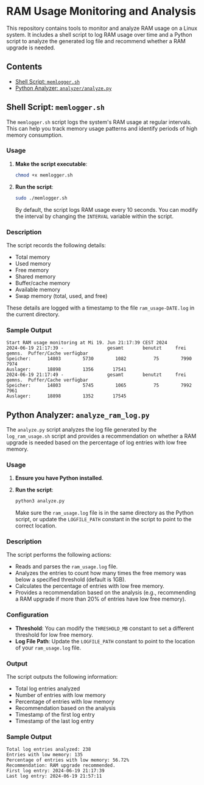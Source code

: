 # RAM Usage Monitoring and Analysis

This repository contains tools to monitor and analyze RAM usage on a Linux system. It includes a shell script to log RAM usage over time and a Python script to analyze the generated log file and recommend whether a RAM upgrade is needed.

## Contents

- [Shell Script: `memlogger.sh`](#smemlogger.sh)
- [Python Analyzer: `analyzer/analyze.py`](#analyzer/analyze.py)

## Shell Script: `memlogger.sh`

The `memlogger.sh` script logs the system's RAM usage at regular intervals. This can help you track memory usage patterns and identify periods of high memory consumption.

### Usage

1. **Make the script executable**:

    ```bash
    chmod +x memlogger.sh
    ```

2. **Run the script**:

    ```bash
    sudo ./memlogger.sh
    ```

    By default, the script logs RAM usage every 10 seconds. You can modify the interval by changing the `INTERVAL` variable within the script.

### Description

The script records the following details:
- Total memory
- Used memory
- Free memory
- Shared memory
- Buffer/cache memory
- Available memory
- Swap memory (total, used, and free)

These details are logged with a timestamp to the file `ram_usage-DATE.log` in the current directory.

### Sample Output

```plaintext
Start RAM usage monitoring at Mi 19. Jun 21:17:39 CEST 2024
2024-06-19 21:17:39 -                gesamt       benutzt     frei      gemns.  Puffer/Cache verfügbar
Speicher:      14803        5730        1082          75        7990        7974
Auslager:      18898        1356       17541
2024-06-19 21:17:49 -                gesamt       benutzt     frei      gemns.  Puffer/Cache verfügbar
Speicher:      14803        5745        1065          75        7992        7961
Auslager:      18898        1352       17545
```


## Python Analyzer: `analyze_ram_log.py`

The `analyze.py` script analyzes the log file generated by the `log_ram_usage.sh` script and provides a recommendation on whether a RAM upgrade is needed based on the percentage of log entries with low free memory.

### Usage

1. **Ensure you have Python installed**.

2. **Run the script**:

    ```bash
    python3 analyze.py
    ```

    Make sure the `ram_usage.log` file is in the same directory as the Python script, or update the `LOGFILE_PATH` constant in the script to point to the correct location.

### Description

The script performs the following actions:
- Reads and parses the `ram_usage.log` file.
- Analyzes the entries to count how many times the free memory was below a specified threshold (default is 1GB).
- Calculates the percentage of entries with low free memory.
- Provides a recommendation based on the analysis (e.g., recommending a RAM upgrade if more than 20% of entries have low free memory).

### Configuration

- **Threshold**: You can modify the `THRESHOLD_MB` constant to set a different threshold for low free memory.
- **Log File Path**: Update the `LOGFILE_PATH` constant to point to the location of your `ram_usage.log` file.

### Output

The script outputs the following information:
- Total log entries analyzed
- Number of entries with low memory
- Percentage of entries with low memory
- Recommendation based on the analysis
- Timestamp of the first log entry
- Timestamp of the last log entry

### Sample Output

```plaintext
Total log entries analyzed: 238
Entries with low memory: 135
Percentage of entries with low memory: 56.72%
Recommendation: RAM upgrade recommended.
First log entry: 2024-06-19 21:17:39
Last log entry: 2024-06-19 21:57:11
